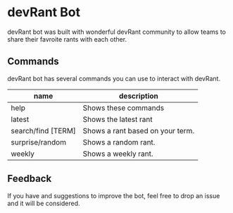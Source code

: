 # devRant Bot

devRant bot was built with wonderful devRant community to allow teams to share their favroite rants with each other.

## Commands

devRant bot has several commands you can use to interact with devRant.

|name              |description                            |
|------------------|---------------------------------------|
|help              |Shows these commands                   |
|latest            |Shows the latest rant                  |
|search/find [TERM]|Shows a rant based on your term.       |
|surprise/random   |Shows a random rant.                   |
|weekly            |Shows a weekly rant.                   |

## Feedback

If you have and suggestions to improve the bot, feel free to drop an issue and it will be considered.
